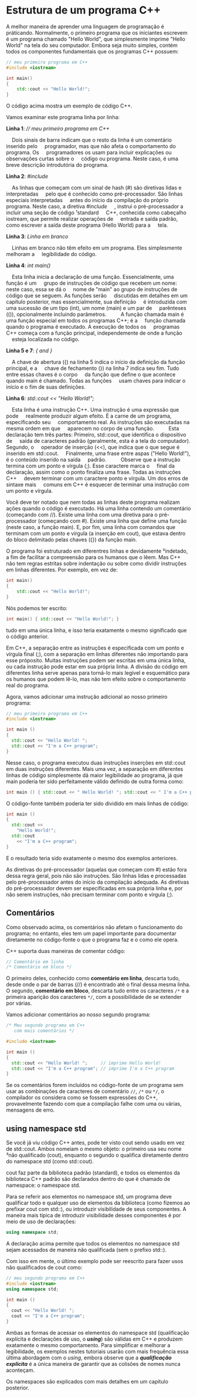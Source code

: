 # Estrutura de um programa C++

A melhor maneira de aprender uma linguagem de programação é práticando. Normalmente, o primeiro programa que os iniciantes escrevem é um programa chamado "Hello World", que simplesmente imprime "Hello World" na tela do seu computador. Embora seja muito simples, contém todos os componentes fundamentais que os programas C++ possuem:

```cpp
// meu primeiro programa em C++
#include <iostream>

int main()
{
    std::cout << "Hello World!";
}
```

O código acima mostra um exemplo de código C++.



Vamos examinar este programa linha por linha:

**Linha 1**: *// meu primeiro programa em C++*

    Dois sinais de barra indicam que o resto da linha é um comentário inserido pelo     programador, mas que não afeta o comportamento do programa. Os     programadores os usam para incluir explicações ou observações curtas sobre o     código ou programa. Neste caso, é uma breve descrição introdutória do programa.

**Linha 2**: *#include <iostream>*

    As linhas que começam com um sinal de hash (#) são diretivas lidas e interpretadas     pelo que é conhecido como pré-processador. São linhas especiais interpretadas     antes do início da compilação do próprio programa. Neste caso, a diretiva *#include     <iostream>*, instrui o pré-processador a incluir uma seção de código ¹standard     C++, conhecida como cabeçalho iostream, que permite realizar operações de     entrada e saída padrão, como escrever a saída deste programa (Hello World) para a     tela.

**Linha 3**: *Linha em branco*

    Linhas em branco não têm efeito em um programa. Eles simplesmente melhoram a     legibilidade do código.

**Linha 4**: *int main()*

    Esta linha inicia a declaração de uma função. Essencialmente, uma função é um     grupo de instruções de código que recebem um nome: neste caso, essa se dá o     nome de "main" ao grupo de instruções de código que se seguem. As funções serão     discutidas em detalhes em um capítulo posterior, mas essencialmente, sua definição     é introduzida com uma sucessão de um tipo (int), um nome (main) e um par de     parênteses (()), opcionalmente incluindo parâmetros.
    
    A função chamada main é uma função especial em todos os programas C++; é a     função chamada quando o programa é executado. A execução de todos os     programas C++ começa com a função principal, independemente de onde a função     esteja localizada no código.

**Linha 5 e 7**: *{ and }*

    A chave de abertura ({) na linha 5 indica o início da definição da função principal, e a     chave de fechamento (}) na linha 7 indica seu fim. Tudo entre essas chaves é o corpo     da função que define o que acontece quando main é chamado. Todas as funções     usam chaves para indicar o início e o fim de suas definições.

**Linha 6**: *std::cout << "Hello World!";*

    Esta linha é uma instrução C++. Uma instrução é uma expressão que pode     realmente produzir algum efeito. É a carne de um programa, especificando seu     comportamento real. As instruções são executadas na mesma ordem em que     aparecem no corpo de uma função.
    
    Esta declaração tem três partes: Primeiro, std::cout, que identifica o dispositivo de     saída de caracteres padrão (geralmente, esta é a tela do computador). Segundo, o     operador de inserção (<<), que indica que o que segue é inserido em std::cout.     Finalmente, uma frase entre aspas ("Hello World!"), é o conteúdo inserido na saída     padrão.
    
    Observe que a instrução termina com um ponto e vírgula (;). Esse caractere marca o     final da declaração, assim como o ponto finaliza uma frase. Todas as instruções C++     devem terminar com um caractere ponto e vírgula. Um dos erros de sintaxe mais     comuns em C++ é esquecer de terminar uma instrução com um ponto e vírgula.



Você deve ter notado que nem todas as linhas deste programa realizam ações quando o código é executado. Há uma linha contendo um comentário (começando com //). Existe uma linha com uma diretiva para o pré-processador (começando com #). Existe uma linha que define uma função (neste caso, a função main). E, por fim, uma linha com comandos que terminam com um ponto e vírgula (a inserção em cout), que estava dentro do bloco delimitado pelas chaves ({}) da função main.



O programa foi estruturado em diferentres linhas e devidamente ²indetado, a fim de facilitar a compreensão para os humanos que o lêem. Mas C++ não tem regras estritas sobre indentação ou sobre como dividir instruções em linhas diferentes. Por exemplo, em vez de:

```cpp
int main()
{
    std::cout << "Hello World!";
}
```

Nós podemos ter escrito:

```cpp
int main() { std::cout << "Hello World!"; }
```

tudo em uma única linha, e isso teria exatamente o mesmo significado que o código anterior.



Em C++, a separação entre as instruções é especificada com um ponto e vírgula final (;), com a separação em linhas diferentes não importando para esse próposito. Muitas instruções podem ser escritas em uma única linha, ou cada instrução pode estar em sua própria linha. A divisão do código em diferentes linha serve apenas para torná-lo mais legível e esquemático para os humanos que podem lê-lo, mas não tem efeito sobre o comportamento real do programa.




Agora, vamos adicionar uma instrução adicional ao nosso primeiro programa:

```cpp
// meu primeiro programa em C++
#include <iostream>

int main ()
{
  std::cout << "Hello World! ";
  std::cout << "I'm a C++ program";
}
```

Nesse caso, o programa executou duas instruções inserções em std::cout em duas instruções diferentes. Mais uma vez, a separação em diferentes linhas de código simplesmente dá maior legibilidade ao programa, já que main poderia ter sido perfeitamente válido definido de outra forma como:

```cpp
int main () { std::cout << " Hello World! "; std::cout << " I'm a C++ program "; }
```

O código-fonte também poderia ter sido dividido em mais linhas de código:

```cpp
int main ()
{
  std::cout <<
    "Hello World!";
  std::cout
    << "I'm a C++ program";
}
```

E o resultado teria sido exatamente o mesmo dos exemplos anteriores.



As diretivas do pré-processador (aquelas que começam com #) estão fora dessa regra geral, pois não são instruções. São linhas lidas e processadas pelo pré-processador antes do início da compilação adequada. As diretivas do pré-processador devem ser especificadas em sua própria linha e, por não serem instruções, não precisam terminar com ponto e vírgula (;).

## Comentários

Como observado acima, os comentários não afetam o funcionamento do programa; no entanto, eles tem um papel importante para documentar diretamente no código-fonte o que o programa faz e o como ele opera.



C++ suporta duas maneiras de comentar código:

```cpp
// Comentário em linha
/* Comentário em bloco */
```

O primeiro deles, conhecido como **comentário em linha**, descarta tudo, desde onde o par de barras (//) é encontrado até o final dessa mesma linha. O segundo, **comentário em bloco**, descarta tudo entre os caracteres `/*` e a primeira aparição dos caracteres `*/`, com a possibilidade de se extender por várias.

Vamos adicionar comentários ao nosso segundo programa:

```cpp
/* Meu segundo programa em C++
   com mais comentários */

#include <iostream>

int main ()
{
  std::cout << "Hello World! ";     // imprime Hello World!
  std::cout << "I'm a C++ program"; // imprime I'm a C++ program
}
```

Se os comentários forem incluídos no código-fonte de um programa sem usar as combinações de caracteres de comentário `//`, `/*` ou `*/`, o compilador os considera como se fossem expressões do C++, provavelmente fazendo com que a compilação falhe com uma ou várias, mensagens de erro.

## using namespace std

Se você já viu código C++ antes, pode ter visto cout sendo usado em vez de std::cout. Ambos nomeiam o mesmo objeto: o primeiro usa seu nome ³não qualificado (cout), enquanto o segundo o qualifica diretamente dentro do namespace std (como std::cout).



cout faz parte da biblioteca padrão (standard), e todos os elementos da biblioteca C++ padrão são declarados dentro do que é chamado de namespace: o namespace std.



Para se referir aos elementos no namespace std, um programa deve qualificar todo e qualquer uso de elementos da biblioteca (como fizemos ao prefixar cout com std::), ou introduzir visibilidade de seus componentes. A maneira mais típica de introduzir visibilidade desses componentes é por meio de uso de declarações:

```cpp
using namespace std;
```

A declaração acima permite que todos os elementos no namespace std sejam acessados de maneira não qualificada (sem o prefixo std::).



Com isso em mente, o último exemplo pode ser reescrito para fazer usos não qualificados de cout como:

```cpp
// meu segundo programa em C++
#include <iostream>
using namespace std;

int main ()
{
  cout << "Hello World! ";
  cout << "I'm a C++ program";
}
```

Ambas as formas de acessar os elementos do namespace std (qualificação explícita e declarações de uso, o ***using***) são válidas em C++ e produzem exatamente o mesmo comportamento. Para simplificar e melhorar a legibilidade, os exemplos nestes tutoriais usarão com mais frequência essa última abordagem com o *using*, embora observe que a ***qualificação explícita*** é a única maneira de garantir que as colisões de nomes nunca aconteçam.



Os namespaces são explicados com mais detalhes em um capítulo posterior.


